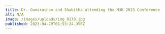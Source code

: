 ```yaml
---
title: Dr. Gunaratnam and Shabitha attending the M3K 2023 Conference
alt: N/A
image: /images/uploads/img_0178.jpg
published: 2023-04-29T01:53:24.356Z
---
```


